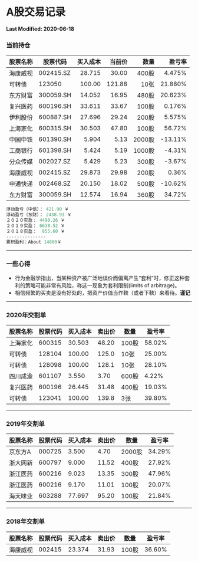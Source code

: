 # A股交易记录

**Last Modified: 2020-06-18**

<!-- more -->

### 当前持仓

| 股票名称 | 股票代码 | 买入成本 | 当前价 | 数量  | 盈亏率 |
|   ---- | ---- | ---: | ---: | ---: | ---: |
| 海康威视 | 002415.SZ | 28.715 | 30.00 | 400股 |  4.475% |
|   可转债 | 123050    | 100.00 |121.88 |  10张 | 21.880% |
| 东方财富 | 300059.SH | 14.052 | 16.95 | 480股 | 20.623% |
| 复兴医药 | 600196.SH | 33.611 | 33.67 | 100股 |  0.176% |
| 伊利股份 | 600887.SH | 27.696 | 29.24 | 200股 |  5.575% |
| 上海家化 | 600315.SH | 30.503 | 47.80 | 100股 |  56.72% |
| 中国中铁 | 601390.SH |  5.904 |  5.13 |2000股 | -13.11% |
| 工商银行 | 601398.SH |  5.424 |  5.19 |1000股 |  -4.31% |
| 分众传媒 | 002027.SZ |  5.429 |  5.23 | 300股 |  -3.67% |
| 海康威视 | 002415.SZ | 29.873 | 29.98 | 200股 |   0.36% |
| 申通快递 | 002468.SZ | 20.150 | 18.02 | 500股 | -10.62% |
| 东方财富 | 300059.SH | 12.574 | 16.94 | 360股 |  34.72% |


```python
浮动盈亏（中信）： 421.90 ￥
浮动盈亏（东财）： 2438.93 ￥
２０２０实盈： 4490.26 ￥
２０１９实盈： 6638.52 ￥
２０１８实盈：  855.60 ￥
---------------
累积盈利：About 14800￥
```

-----------------

### 一些心得

- 行为金融学指出，当某种资产被广泛地误价而偏离产生“套利”时，修正这种套利的策略可能非常有风险，称这一现象为套利限制(limits of arbitrage)。
- 相信频繁的买卖是没有好处的，把资产价值当作鞅（或者下鞅）来看待。**谨记**

-------------------------------------------------

### 2020年交割单

| 股票名称 | 股票代码 | 买入成本 | 卖出价 | 数量  | 盈亏率 |
| ---- | ---- | ---- | ---- | ---- | ---- |
| 上海家化 | 600315 | 30.503 | 48.20 | 100股 | 58.02% |
|   可转债 | 128104 | 100.00 | 125.0 | 10张  | 25.00% |
|   可转债 | 128098 | 100.00 | 128.1 | 10张  | 28.10% |
| 四川成渝 | 601107 |  3.550 |  3.70 | 600股 |  4.22% |
| 复兴医药 | 600196 | 26.445 | 31.48 | 400股 | 19.03% |
|   可转债 | 123041 | 100.00 | 139.8 |   3张 | 39.80% |

---------------------------------------

### 2019年交割单

| 股票名称 | 股票代码 | 买入成本 | 卖出价 | 数量  | 盈亏率 |
| ---- | ---- | ---- | ---- | ---- | ---- |
| 京东方A  | 000725 | 3.500 | 4.70 | 2000股 | 34.29% |
| 浙大网新 | 600797 | 9.000 | 11.52 | 400股 | 27.92% |
| 浙江医药 | 600216 | 9.023 | 13.35 | 300股 | 47.96% |
| 浙江医药 | 600216 | 9.170 | 11.01 | 100股 | 20.07% |
| 海天味业 | 603288 |77.697 | 95.20 | 100股 | 21.84% |

--------------------------

### 2018年交割单

| 股票名称 | 股票代码 | 买入成本 | 卖出价 | 数量  | 盈亏率 |
| -------- | -------- | -------- | ------ | ----- | ------ |
| 海康威视 | 002415   | 23.374   | 31.93  | 100股 | 36.60% |

